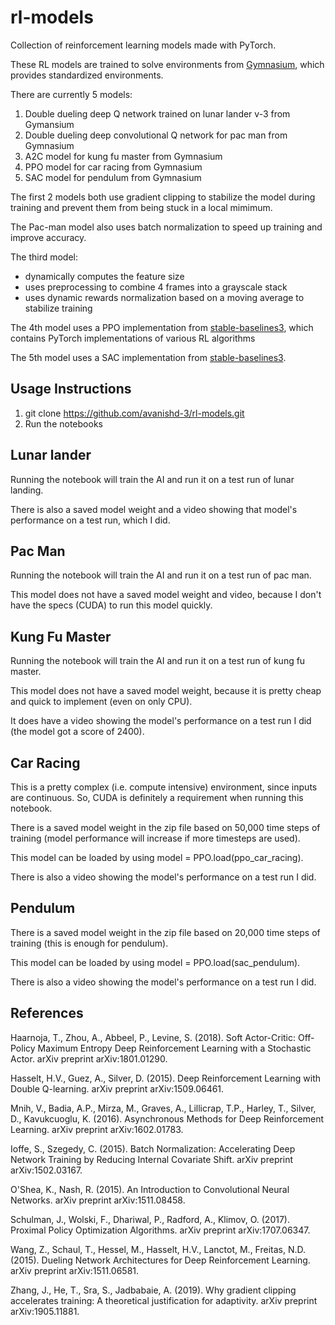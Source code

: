 # rl-models
Collection of reinforcement learning models made with PyTorch.

These RL models are trained to solve environments from [Gymnasium]([url](https://gymnasium.farama.org/)), which provides standardized environments.

There are currently 5 models:
1. Double dueling deep Q network trained on lunar lander v-3 from Gymansium
2. Double dueling deep convolutional Q network for pac man from Gymnasium
3. A2C model for kung fu master from Gymnasium
4. PPO model for car racing from Gymnasium
5. SAC model for pendulum from Gymnasium

The first 2 models both use gradient clipping to stabilize the model during training and prevent them from being stuck in a local mimimum.

The Pac-man model also uses batch normalization to speed up training and improve accuracy.

The third model:
- dynamically computes the feature size
- uses preprocessing to combine 4 frames into a grayscale stack
- uses dynamic rewards normalization based on a moving average to stabilize training

The 4th model uses a PPO implementation from [stable-baselines3]([url](https://github.com/DLR-RM/stable-baselines3)), which contains PyTorch implementations of various RL algorithms

The 5th model uses a SAC implementation from [stable-baselines3]([url](https://github.com/DLR-RM/stable-baselines3)).

## Usage Instructions
1. git clone https://github.com/avanishd-3/rl-models.git
2. Run the notebooks

## Lunar lander
Running the notebook will train the AI and run it on a test run of lunar landing.

There is also a saved model weight and a video showing that model's performance on a test run, which I did.


## Pac Man 
Running the notebook will train the AI and run it on a test run of pac man.

This model does not have a saved model weight and video, because I don't have the specs (CUDA) to run this model quickly.

## Kung Fu Master
Running the notebook will train the AI and run it on a test run of kung fu master.

This model does not have a saved model weight, because it is pretty cheap and quick to implement (even on only CPU).

It does have a video showing the model's performance on a test run I did (the model got a score of 2400).

## Car Racing
This is a pretty complex (i.e. compute intensive) environment, since inputs are continuous. So, CUDA is definitely a requirement when running this notebook.

There is a saved model weight in the zip file based on 50,000 time steps of training (model performance will increase if more timesteps are used).

This model can be loaded by using model = PPO.load(ppo_car_racing).

There is also a video showing the model's performance on a test run I did.

## Pendulum
There is a saved model weight in the zip file based on 20,000 time steps of training (this is enough for pendulum).

This model can be loaded by using model = PPO.load(sac_pendulum).

There is also a video showing the model's performance on a test run I did.

## References

Haarnoja, T., Zhou, A., Abbeel, P., Levine, S. (2018). Soft Actor-Critic: Off-Policy Maximum Entropy Deep Reinforcement
  Learning with a Stochastic Actor. arXiv preprint arXiv:1801.01290.

Hasselt, H.V., Guez, A., Silver, D. (2015). Deep Reinforcement Learning with Double Q-learning. arXiv preprint arXiv:1509.06461.

Mnih, V., Badia, A.P., Mirza, M., Graves, A., Lillicrap, T.P., Harley, T., Silver, D., Kavukcuoglu, K. (2016). Asynchronous Methods for Deep Reinforcement Learning. arXiv preprint arXiv:1602.01783.

Ioffe, S., Szegedy, C. (2015). Batch Normalization: Accelerating Deep Network Training by Reducing Internal Covariate Shift. arXiv preprint arXiv:1502.03167.

O'Shea, K., Nash, R. (2015). An Introduction to Convolutional Neural Networks. arXiv preprint arXiv:1511.08458.

Schulman, J., Wolski, F., Dhariwal, P., Radford, A., Klimov, O. (2017). Proximal Policy Optimization Algorithms. arXiv preprint arXiv:1707.06347.

Wang, Z., Schaul, T., Hessel, M., Hasselt, H.V., Lanctot, M., Freitas, N.D. (2015). Dueling Network Architectures for Deep Reinforcement Learning. arXiv preprint arXiv:1511.06581.

Zhang, J., He, T., Sra, S., Jadbabaie, A. (2019). Why gradient clipping accelerates training: A theoretical justification for adaptivity. arXiv preprint arXiv:1905.11881.


